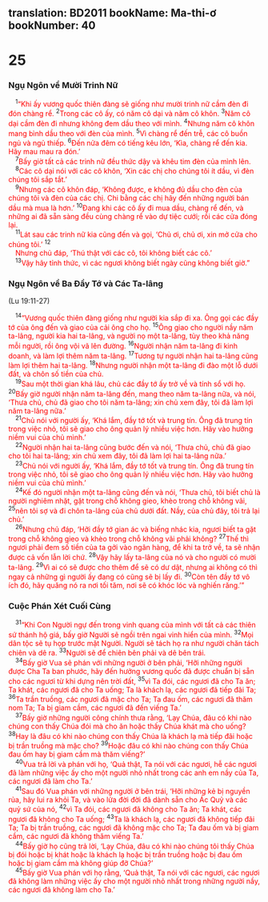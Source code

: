 translation: BD2011
bookName: Ma-thi-ơ 
bookNumber: 40
-------

<div class="title"><h1>25</h1><h3>Ngụ Ngôn về Mười Trinh Nữ</h3></div>
<span class="verse mat_25_1"> <sup>1</sup><font color="red">“Khi ấy vương quốc thiên đàng sẽ giống như mười trinh nữ cầm đèn đi đón chàng rể. </font></span>
<span class="verse mat_25_2"><sup>2</sup><font color="red">Trong các cô ấy, có năm cô dại và năm cô khôn. </font></span>
<span class="verse mat_25_3"><sup>3</sup><font color="red">Năm cô dại cầm đèn đi nhưng không đem dầu theo với mình. </font></span>
<span class="verse mat_25_4"><sup>4</sup><font color="red">Nhưng năm cô khôn mang bình dầu theo với đèn của mình. </font></span>
<span class="verse mat_25_5"><sup>5</sup><font color="red">Vì chàng rể đến trễ, các cô buồn ngủ và ngủ thiếp. </font></span>
<span class="verse mat_25_6"><sup>6</sup><font color="red">Ðến nửa đêm có tiếng kêu lớn, ‘Kìa, chàng rể đến kia. Hãy mau mau ra đón.’ </font><br/></span>
<span class="verse mat_25_7"> <sup>7</sup><font color="red">Bấy giờ tất cả các trinh nữ đều thức dậy và khêu tim đèn của mình lên.</font><br/></span>
<span class="verse mat_25_8"> <sup>8</sup><font color="red">Các cô dại nói với các cô khôn, ‘Xin các chị cho chúng tôi ít dầu, vì đèn chúng tôi sắp tắt.’</font><br/></span>
<span class="verse mat_25_9"> <sup>9</sup><font color="red">Nhưng các cô khôn đáp, ‘Không được, e không đủ dầu cho đèn của chúng tôi và đèn của các chị. Chi bằng các chị hãy đến những người bán dầu mà mua là hơn.’ </font></span>
<span class="verse mat_25_10"><sup>10</sup><font color="red">Ðang khi các cô ấy đi mua dầu, chàng rể đến, và những ai đã sẵn sàng đều cùng chàng rể vào dự tiệc cưới; rồi các cửa đóng lại. </font><br/></span>
<span class="verse mat_25_11"> <sup>11</sup><font color="red">Lát sau các trinh nữ kia cũng đến và gọi, ‘Chủ ơi, chủ ơi, xin mở cửa cho chúng tôi.’ </font></span>
<span class="verse mat_25_12"><sup>12</sup><br/> <font color="red">Nhưng chủ đáp, ‘Thú thật với các cô, tôi không biết các cô.’ </font><br/></span>
<span class="verse mat_25_13"> <sup>13</sup><font color="red">Vậy hãy tỉnh thức, vì các ngươi không biết ngày cũng không biết giờ.”</font><br/></span>
<div class="title"><h3>Ngụ Ngôn về Ba Ðầy Tớ và Các Ta-lâng</h3><p>(Lu 19:11-27)</p></div>
<span class="verse mat_25_14"> <sup>14</sup><font color="red">“Vương quốc thiên đàng giống như người kia sắp đi xa. Ông gọi các đầy tớ của ông đến và giao của cải ông cho họ. </font></span>
<span class="verse mat_25_15"><sup>15</sup><font color="red">Ông giao cho người nầy năm ta-lâng, người kia hai ta-lâng, và người nọ một ta-lâng, tùy theo khả năng mỗi người, rồi ông vội vã lên đường. </font></span>
<span class="verse mat_25_16"><sup>16</sup><font color="red">Người nhận năm ta-lâng đi kinh doanh, và làm lợi thêm năm ta-lâng. </font></span>
<span class="verse mat_25_17"><sup>17</sup><font color="red">Tương tự người nhận hai ta-lâng cũng làm lợi thêm hai ta-lâng. </font></span>
<span class="verse mat_25_18"><sup>18</sup><font color="red">Nhưng người nhận một ta-lâng đi đào một lỗ dưới đất, và chôn số tiền của chủ.</font><br/></span>
<span class="verse mat_25_19"> <sup>19</sup><font color="red">Sau một thời gian khá lâu, chủ các đầy tớ ấy trở về và tính sổ với họ. </font></span>
<span class="verse mat_25_20"><sup>20</sup><font color="red">Bấy giờ người nhận năm ta-lâng đến, mang theo năm ta-lâng nữa, và nói, ‘Thưa chủ, chủ đã giao cho tôi năm ta-lâng; xin chủ xem đây, tôi đã làm lợi năm ta-lâng nữa.’</font><br/></span>
<span class="verse mat_25_21"> <sup>21</sup><font color="red">Chủ nói với người ấy, ‘Khá lắm, đầy tớ tốt và trung tín. Ông đã trung tín trong việc nhỏ, tôi sẽ giao cho ông quản lý nhiều việc hơn. Hãy vào hưởng niềm vui của chủ mình.’</font><br/></span>
<span class="verse mat_25_22"> <sup>22</sup><font color="red">Người nhận hai ta-lâng cũng bước đến và nói, ‘Thưa chủ, chủ đã giao cho tôi hai ta-lâng; xin chủ xem đây, tôi đã làm lợi hai ta-lâng nữa.’</font><br/></span>
<span class="verse mat_25_23"> <sup>23</sup><font color="red">Chủ nói với người ấy, ‘Khá lắm, đầy tớ tốt và trung tín. Ông đã trung tín trong việc nhỏ, tôi sẽ giao cho ông quản lý nhiều việc hơn. Hãy vào hưởng niềm vui của chủ mình.’</font><br/></span>
<span class="verse mat_25_24"> <sup>24</sup><font color="red">Kế đó người nhận một ta-lâng cũng đến và nói, ‘Thưa chủ, tôi biết chủ là người nghiêm nhặt, gặt trong chỗ không gieo, khèo trong chỗ không vãi, </font></span>
<span class="verse mat_25_25"><sup>25</sup><font color="red">nên tôi sợ và đi chôn ta-lâng của chủ dưới đất. Nầy, của chủ đây, tôi trả lại chủ.’</font><br/></span>
<span class="verse mat_25_26"> <sup>26</sup><font color="red">Nhưng chủ đáp, ‘Hỡi đầy tớ gian ác và biếng nhác kia, ngươi biết ta gặt trong chỗ không gieo và khèo trong chỗ không vãi phải không? </font></span>
<span class="verse mat_25_27"><sup>27</sup><font color="red">Thế thì ngươi phải đem số tiền của ta gởi vào ngân hàng, để khi ta trở về, ta sẽ nhận được cả vốn lẫn lời chứ. </font></span>
<span class="verse mat_25_28"><sup>28</sup><font color="red">Vậy hãy lấy ta-lâng của nó và cho người có mười ta-lâng. </font></span>
<span class="verse mat_25_29"><sup>29</sup><font color="red">Vì ai có sẽ được cho thêm để sẽ có dư dật, nhưng ai không có thì ngay cả những gì người ấy đang có cũng sẽ bị lấy đi. </font></span>
<span class="verse mat_25_30"><sup>30</sup><font color="red">Còn tên đầy tớ vô ích đó, hãy quăng nó ra nơi tối tăm, nơi sẽ có khóc lóc và nghiến răng.’”</font><br/></span>
<div class="title"><h3>Cuộc Phán Xét Cuối Cùng</h3></div>
<span class="verse mat_25_31"> <sup>31</sup><font color="red">“Khi Con Người ngự đến trong vinh quang của mình với tất cả các thiên sứ thánh hộ giá, bấy giờ Người sẽ ngồi trên ngai vinh hiển của mình. </font></span>
<span class="verse mat_25_32"><sup>32</sup><font color="red">Mọi dân tộc sẽ tụ họp trước mặt Người. Người sẽ tách họ ra như người chăn tách chiên và dê ra. </font></span>
<span class="verse mat_25_33"><sup>33</sup><font color="red">Người sẽ để chiên bên phải và dê bên trái.</font><br/></span>
<span class="verse mat_25_34"> <sup>34</sup><font color="red">Bấy giờ Vua sẽ phán với những người ở bên phải, ‘Hỡi những người được Cha Ta ban phước, hãy đến hưởng vương quốc đã được chuẩn bị sẵn cho các ngươi từ khi dựng nên trời đất, </font></span>
<span class="verse mat_25_35"><sup>35</sup><font color="red">vì Ta đói, các ngươi đã cho Ta ăn; Ta khát, các ngươi đã cho Ta uống; Ta là khách lạ, các ngươi đã tiếp đãi Ta; </font></span>
<span class="verse mat_25_36"><sup>36</sup><font color="red">Ta trần truồng, các ngươi đã mặc cho Ta; Ta đau ốm, các ngươi đã thăm nom Ta; Ta bị giam cầm, các ngươi đã đến viếng Ta.’</font><br/></span>
<span class="verse mat_25_37"> <sup>37</sup><font color="red">Bấy giờ những người công chính thưa rằng, ‘Lạy Chúa, đâu có khi nào chúng con thấy Chúa đói mà cho ăn hoặc thấy Chúa khát mà cho uống? </font></span>
<span class="verse mat_25_38"><sup>38</sup><font color="red">Hay là đâu có khi nào chúng con thấy Chúa là khách lạ mà tiếp đãi hoặc bị trần truồng mà mặc cho? </font></span>
<span class="verse mat_25_39"><sup>39</sup><font color="red">Hoặc đâu có khi nào chúng con thấy Chúa đau ốm hay bị giam cầm mà thăm viếng?’</font><br/></span>
<span class="verse mat_25_40"> <sup>40</sup><font color="red">Vua trả lời và phán với họ, ‘Quả thật, Ta nói với các ngươi, hễ các ngươi đã làm những việc ấy cho một người nhỏ nhất trong các anh em nầy của Ta, các ngươi đã làm cho Ta.’</font><br/></span>
<span class="verse mat_25_41"> <sup>41</sup><font color="red">Sau đó Vua phán với những người ở bên trái, ‘Hỡi những kẻ bị nguyền rủa, hãy lui ra khỏi Ta, và vào lửa đời đời đã dành sẵn cho Ác Quỷ và các quỷ sứ của nó, </font></span>
<span class="verse mat_25_42"><sup>42</sup><font color="red">vì Ta đói, các ngươi đã không cho Ta ăn; Ta khát, các ngươi đã không cho Ta uống; </font></span>
<span class="verse mat_25_43"><sup>43</sup><font color="red">Ta là khách lạ, các ngươi đã không tiếp đãi Ta; Ta bị trần truồng, các ngươi đã không mặc cho Ta; Ta đau ốm và bị giam cầm, các ngươi đã không thăm viếng Ta.’</font><br/></span>
<span class="verse mat_25_44"> <sup>44</sup><font color="red">Bấy giờ họ cũng trả lời, ‘Lạy Chúa, đâu có khi nào chúng tôi thấy Chúa bị đói hoặc bị khát hoặc là khách lạ hoặc bị trần truồng hoặc bị đau ốm hoặc bị giam cầm mà không giúp đỡ Chúa?’</font><br/></span>
<span class="verse mat_25_45"> <sup>45</sup><font color="red">Bấy giờ Vua phán với họ rằng, ‘Quả thật, Ta nói với các ngươi, các ngươi đã không làm những việc ấy cho một người nhỏ nhất trong những người nầy, các ngươi đã không làm cho Ta.’</font><br/></span>
